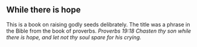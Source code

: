 ## **While there is hope**
This is a book on raising godly seeds delibrately.
The title was a phrase in the Bible from the book of proverbs.
 *Proverbs 19:18*
 *Chasten thy son while there is hope, and let not thy soul spare for his crying.*
